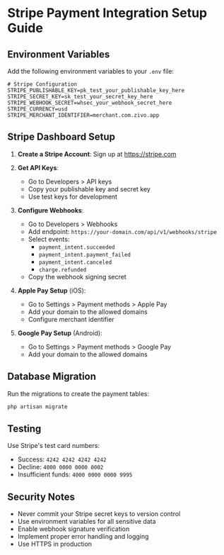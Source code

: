 # Stripe Payment Integration Setup Guide

## Environment Variables

Add the following environment variables to your `.env` file:

```env
# Stripe Configuration
STRIPE_PUBLISHABLE_KEY=pk_test_your_publishable_key_here
STRIPE_SECRET_KEY=sk_test_your_secret_key_here
STRIPE_WEBHOOK_SECRET=whsec_your_webhook_secret_here
STRIPE_CURRENCY=usd
STRIPE_MERCHANT_IDENTIFIER=merchant.com.zivo.app
```

## Stripe Dashboard Setup

1. **Create a Stripe Account**: Sign up at https://stripe.com
2. **Get API Keys**: 
   - Go to Developers > API keys
   - Copy your publishable key and secret key
   - Use test keys for development

3. **Configure Webhooks**:
   - Go to Developers > Webhooks
   - Add endpoint: `https://your-domain.com/api/v1/webhooks/stripe`
   - Select events:
     - `payment_intent.succeeded`
     - `payment_intent.payment_failed`
     - `payment_intent.canceled`
     - `charge.refunded`
   - Copy the webhook signing secret

4. **Apple Pay Setup** (iOS):
   - Go to Settings > Payment methods > Apple Pay
   - Add your domain to the allowed domains
   - Configure merchant identifier

5. **Google Pay Setup** (Android):
   - Go to Settings > Payment methods > Google Pay
   - Add your domain to the allowed domains

## Database Migration

Run the migrations to create the payment tables:

```bash
php artisan migrate
```

## Testing

Use Stripe's test card numbers:
- Success: `4242 4242 4242 4242`
- Decline: `4000 0000 0000 0002`
- Insufficient funds: `4000 0000 0000 9995`

## Security Notes

- Never commit your Stripe secret keys to version control
- Use environment variables for all sensitive data
- Enable webhook signature verification
- Implement proper error handling and logging
- Use HTTPS in production 